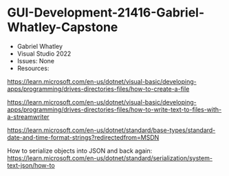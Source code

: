 # GUI-Development-21416-Gabriel-Whatley-Capstone
- Gabriel Whatley
- Visual Studio 2022
- Issues: None
- Resources:

https://learn.microsoft.com/en-us/dotnet/visual-basic/developing-apps/programming/drives-directories-files/how-to-create-a-file

https://learn.microsoft.com/en-us/dotnet/visual-basic/developing-apps/programming/drives-directories-files/how-to-write-text-to-files-with-a-streamwriter

https://learn.microsoft.com/en-us/dotnet/standard/base-types/standard-date-and-time-format-strings?redirectedfrom=MSDN

How to serialize objects into JSON and back again: https://learn.microsoft.com/en-us/dotnet/standard/serialization/system-text-json/how-to
